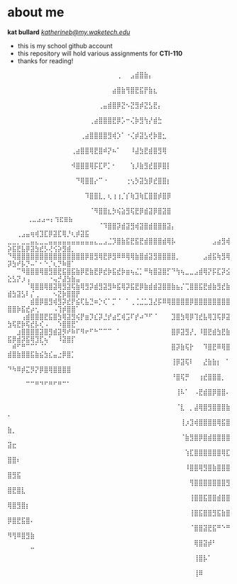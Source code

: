 # about me

**kat bullard**
*katherineb@my.waketech.edu*

- this is my school github account
- this repository will hold various assignments for **CTI-110**
- thanks for reading!

⠀⠀⠀⠀⠀⠀⠀⠀⠀⠀⠀⠀⠀⠀⠀⠀⠀⠀⠀⠀⠀⠀⠀⠀⢀⠀⠀⣠⣾⣿⣷⡄⠀⠀⠀⠀⠀⠀⠀⠀⠀⠀⠀⠀⠀⠀⠀⠀⠀⠀⠀⠀⠀⠀⠀⠀⠀⠀⠀⠀⠀⠀⠀⠀⠀
⠀⠀⠀⠀⠀⠀⠀⠀⠀⠀⠀⠀⠀⠀⠀⠀⠀⠀⠀⠀⠀⠀⠀⣴⣿⣷⢻⣿⣟⣯⡟⣷⣆⠀⠀⠀⠀⠀⠀⠀⠀⠀⠀⠀⠀⠀⠀⠀⠀⠀⠀⠀⠀⠀⠀⠀⠀⠀⠀⠀⠀⠀⠀⠀⠀
⠀⠀⠀⠀⠀⠀⠀⠀⠀⠀⠀⠀⠀⠀⠀⠀⠀⠀⠀⠀⢀⣤⣾⣿⡿⣝⠢⣝⣻⡾⣝⣣⣟⡄⠀⠀⠀⠀⠀⠀⠀⠀⠀⠀⠀⠀⠀⠀⠀⠀⠀⠀⠀⠀⠀⠀⠀⠀⠀⠀⠀⠀⠀⠀⠀
⠀⠀⠀⠀⠀⠀⠀⠀⠀⠀⠀⠀⠀⠀⠀⠀⠀⠀⢀⣴⣿⣿⣿⣟⡿⡡⠒⢌⡷⣻⢳⡜⣾⣓⠀⠀⠀⠀⠀⠀⠀⠀⠀⠀⠀⠀⠀⠀⠀⠀⠀⠀⠀⠀⠀⠀⠀⠀⠀⠀⠀⠀⠀⠀⠀
⠀⠀⠀⠀⠀⠀⠀⠀⠀⠀⠀⠀⠀⠀⠀⠀⢀⣴⣿⣿⣿⣿⣻⢾⡱⠁⠐⢌⡾⣽⣣⢞⡷⣿⣂⠀⠀⠀⠀⠀⠀⠀⠀⠀⠀⠀⠀⠀⠀⠀⠀⠀⠀⠀⠀⠀⠀⠀⠀⠀⠀⠀⠀⠀⠀
⠀⠀⠀⠀⠀⠀⠀⠀⠀⠀⠀⠀⠀⠀⢀⣴⣿⣿⢿⣟⣿⠾⡝⠦⠁⠀⠀⠸⣼⣳⣟⣾⣿⣻⢿⠀⠀⠀⠀⠀⠀⠀⠀⠀⠀⠀⠀⠀⠀⠀⠀⠀⠀⠀⠀⠀⠀⠀⠀⠀⠀⠀⠀⠀⠀
⠀⠀⠀⠀⠀⠀⠀⠀⠀⠀⠀⠀⠀⠀⠺⣿⣿⣿⢿⡯⣏⠟⡁⠂⠀⠀⠀⢱⡸⣷⣻⣞⣿⡿⣿⡇⠀⠀⠀⠀⠀⠀⠀⠀⠀⠀⠀⠀⠀⠀⠀⠀⠀⠀⠀⠀⠀⠀⠀⠀⠀⠀⠀⠀⠀
⠀⠀⠀⠀⠀⠀⠀⠀⠀⠀⠀⠀⠀⠀⠀⠙⢿⣿⣿⡔⠉⠐⠀⠀⠀⠀⢐⢢⡳⣽⣳⡿⣞⣿⣿⡆⠀⠀⠀⠀⠀⠀⠀⠀⠀⠀⠀⠀⠀⠀⠀⠀⠀⠀⠀⠀⠀⠀⠀⠀⠀⠀⠀⠀⠀
⠀⠀⠀⠀⠀⠀⠀⠀⠀⠀⠀⠀⠀⠀⠀⠀⠀⠹⣿⣿⣇⡀⢆⢰⢰⡈⡎⢷⣹⢷⣏⣿⣿⡾⣿⡿⠀⠀⠀⠀⠀⠀⠀⠀⠀⠀⠀⠀⠀⠀⠀⠀⠀⠀⠀⠀⠀⠀⠀⠀⠀⠀⠀⠀⠀
⠀⠀⠀⠀⠀⠀⠀⠀⠀⠀⠀⠀⠀⠀⠀⠀⠀⠀⠈⠻⣿⣿⣆⡳⢮⣵⣻⢯⣟⡿⣾⣽⡿⣿⣽⣿⠀⠀⠀⠀⠀⠀⠀⠀⠀⠀⠀⠀⠀⠀⠀ ⠀⠀⢀⣀⣠⣠⠤⡄⢲⣖⣶⣦⠀⠀
⠀⠀⠀⠀⠀⠀⠀⠀⠀⠀⠀⠀⠀⠀⠀⠀⠀⠀⠀⠀⠈⠹⣿⣿⡽⣾⣽⣻⢾⣽⣿⣾⣿⣿⣿⣽⡄⠀⠀⠀⠀⠀⠀⠀⠀ ⠀⠀⢀⣠⣤⢶⢾⣹⣏⡿⣽⣏⢿⡘⢆⡾⣽⣯⠀⠀
⣀⣀⡀⣀⣀⣤⣄⣀⣀⣤⣤⣤⣤⣤⣤⣤⣤⣤⣤⣄⣀⣠⣈⡹⣿⣷⣯⣟⣯⣟⣾⣿⣿⣿⣾⢿⡧⠀⠀⠀⠀⠀⠀⠀⠀⣠⣴⣻⢾⡵⣯⣟⣧⡿⣽⣳⣞⡣⢜⢪⡵⣻⣾⡀⠀
⠙⢿⣿⣿⣿⣿⣿⣿⣿⣿⣿⣿⣿⣿⣿⣿⣿⡿⣿⣻⢿⣟⡿⣻⠿⠿⢿⢿⣷⣿⣾⣽⣻⣿⣿⣿⣿⡀⠀⠀⠀⠀⠀⣠⣾⣯⢷⣻⢿⡽⣳⠞⡧⡙⠤⠁⠂⠑⡈⢆⡙⠷⣿⠁⠀
⠀⠀⠉⠻⣿⣿⣿⢿⣿⣻⣿⣟⣯⣿⣯⣷⡿⣟⣷⣟⡿⣞⡷⣯⣞⡷⣶⢦⣌⡁⠛⢷⣿⣽⣿⡋⠙⢳⢦⣀⣀⣠⣾⢿⡝⡯⣏⡽⣪⣕⣣⡝⡰⢠⠀⠀⠀⠀⠐⢤⡚⣼⣳⣷⣤
⠀⠀⠀⠀⠈⢿⣿⣿⢿⣿⣽⢿⣻⣽⢯⣷⢿⣻⡽⣾⣻⣽⣻⠷⣯⢿⡽⣯⣟⡿⣷⣾⣾⣽⣿⣿⣷⣦⡌⢉⣿⣿⣯⣟⣾⣷⣻⣞⣷⣾⣳⣽⣣⠇⡌⢀⠀⠀⠀⠢⣝⡷⣿⣿⡟
⠀⠀⠀⠀⠀⣾⣿⡿⣿⣻⢾⣻⡽⣞⡟⣮⢏⣧⣙⠶⡑⢎⠁⡉⠈⠀⠁⢀⢈⣈⣁⣹⣜⡯⠿⢿⣿⣿⣿⣿⡿⣿⣿⣿⣿⣿⣿⣿⣿⣿⣿⡷⣯⣞⡴⢂⠀⠀⠀⠠⢹⡾⣿⣿⠁
⠀⠀⠀⢠⣾⣿⣿⣿⣟⣯⣿⣳⢿⣽⣻⢮⡟⣶⡹⣎⡽⣘⡞⣴⣋⢾⣩⠏⡞⠴⠙⠋⠈⠀⠀⠀⣹⣿⣳⢿⡿⢹⣞⣧⢿⣹⢯⡿⣽⣳⢯⣟⡷⢯⣞⡧⢎⠠⠀⠀⠱⣿⣿⣟⠁
⠀⠀⣰⣿⣿⣿⣿⣽⣿⣻⣾⣽⡻⠞⠷⠏⠻⠖⠋⠓⠉⠉⠉⠀⠁⠀⠀⠀⠀⠀⠀⠀⠀⠀⠀⠀⣿⡿⣽⣻⡜⡀⠸⣿⣟⣾⣳⣟⣷⣯⡿⣾⡽⣯⢿⣹⣏⢦⠁⠀⠸⣽⣿⡏⠀
⠀⠾⠋⠛⠉⠉⠁⠈⠁⠀⠀⠀⠀⠀⠀⠀⠀⠀⠀⠀⠀⠀⠀⠀⠀⠀⠀⠀⠀⠀⠀⠀⠀⠀⠀⠀⣿⡽⣷⢯⡗⠀⠀⠹⣿⣟⠿⢿⣿⣾⣿⣷⣿⣿⣯⣷⣮⣳⣎⣤⣐⡿⣿⡁⠀
⠀⠀⠀⠀⠀⠀⠀⠀⠀⠀⠀⠀⠀⠀⠀⠀⠀⠀⠀⠀⠀⠀⠀⠀⠀⠀⠀⠀⠀⠀⠀⠀⠀⠀⠀⠀⢸⡿⣽⢯⠇⠀⠀⣜⣷⣷⡆⠀⠁⠙⠳⠿⡾⣍⡻⡝⡿⣿⢿⣿⣿⣿⣿⠀⠀
⠀⠀⠀⠀⠀⠀⠀⠀⠀⠀⠀⠀⠀⠀⠀⠀⠀⠀⠀⠀⠀⠀⠀⠀⠀⠀⠀⠀⠀⠀⠀⠀⠀⠀⠀⠀⠘⣿⢯⡛⠀⠀⢰⣞⣿⣿⣿⡀⠀⠀⠀⠀⠀⠉⠉⠛⠙⠋⠛⠋⠛⠉⠁⠀⠀
⠀⠀⠀⠀⠀⠀⠀⠀⠀⠀⠀⠀⠀⠀⠀⠀⠀⠀⠀⠀⠀⠀⠀⠀⠀⠀⠀⠀⠀⠀⠀⠀⠀⠀⠀⠀⠀⢸⠧⠁⠀⠠⣟⣾⣿⡿⣿⣿⠄⠀⠀⠀⠀⠀⠀⠀⠀⠀⠀⠀⠀⠀⠀⠀⠀
⠀⠀⠀⠀⠀⠀⠀⠀⠀⠀⠀⠀⠀⠀⠀⠀⠀⠀⠀⠀⠀⠀⠀⠀⠀⠀⠀⠀⠀⠀⠀⠀⠀⠀⠀⠀⠀⠈⣇⠀⡀⣼⢿⣿⣻⣿⣿⣿⣷⠄⠀⠀⠀⠀⠀⠀⠀⠀⠀⠀⠀⠀⠀⠀⠀
⠀⠀⠀⠀⠀⠀⠀⠀⠀⠀⠀⠀⠀⠀⠀⠀⠀⠀⠀⠀⠀⠀⠀⠀⠀⠀⠀⠀⠀⠀⠀⠀⠀⠀⠀⠀⠀⠀⢸⡰⣹⢾⣿⣿⣿⣿⢿⣯⣿⣷⡀⠀⠀⠀⠀⠀⠀⠀⠀⠀⠀⠀⠀⠀⠀
⠀⠀⠀⠀⠀⠀⠀⠀⠀⠀⠀⠀⠀⠀⠀⠀⠀⠀⠀⠀⠀⠀⠀⠀⠀⠀⠀⠀⠀⠀⠀⠀⠀⠀⠀⠀⠀⠀⠈⣷⣻⣿⡿⣿⣾⣿⣿⣿⣿⣽⣖⠀⠀⠀⠀⠀⠀⠀⠀⠀⠀⠀⠀⠀⠀
⠀⠀⠀⠀⠀⠀⠀⠀⠀⠀⠀⠀⠀⠀⠀⠀⠀⠀⠀⠀⠀⠀⠀⠀⠀⠀⠀⠀⠀⠀⠀⠀⠀⠀⠀⠀⠀⠀⠀⢱⣏⣿⣿⣿⣿⣿⣿⢿⣏⣿⣿⠆⠀⠀⠀⠀⠀⠀⠀⠀⠀⠀⠀⠀⠀
⠀⠀⠀⠀⠀⠀⠀⠀⠀⠀⠀⠀⠀⠀⠀⠀⠀⠀⠀⠀⠀⠀⠀⠀⠀⠀⠀⠀⠀⠀⠀⠀⠀⠀⠀⠀⠀⠀⠀⠸⣿⣿⢿⣻⣿⣷⣿⣿⣿⣿⣻⣯⠀⠀⠀⠀⠀⠀⠀⠀⠀⠀⠀⠀⠀
⠀⠀⠀⠀⠀⠀⠀⠀⠀⠀⠀⠀⠀⠀⠀⠀⠀⠀⠀⠀⠀⠀⠀⠀⠀⠀⠀⠀⠀⠀⠀⠀⠀⠀⠀⠀⠀⠀⠀⠀⢻⣿⣿⣿⣿⣿⣿⣿⣻⣿⣟⣿⣇⠀⠀⠀⠀⠀⠀⠀⠀⠀⠀⠀⠀
⠀⠀⠀⠀⠀⠀⠀⠀⠀⠀⠀⠀⠀⠀⠀⠀⠀⠀⠀⠀⠀⠀⠀⠀⠀⠀⠀⠀⠀⠀⠀⠀⠀⠀⠀⠀⠀⠀⠀⠀⢸⣿⣿⣯⣿⣿⣾⣿⣿⢿⣿⣻⣿⡆⠀⠀⠀⠀⠀⠀⠀⠀⠀⠀⠀
⠀⠀⠀⠀⠀⠀⠀⠀⠀⠀⠀⠀⠀⠀⠀⠀⠀⠀⠀⠀⠀⠀⠀⠀⠀⠀⠀⠀⠀⠀⠀⠀⠀⠀⠀⠀⠀⠀⠀⠀⢸⣿⣯⣿⣿⣻⣯⣷⣿⡿⣿⣟⣯⣿⠄⠀⠀⠀⠀⠀⠀⠀⠀⠀⠀
⠀⠀⠀⠀⠀⠀⠀⠀⠀⠀⠀⠀⠀⠀⠀⠀⠀⠀⠀⠀⠀⠀⠀⠀⠀⠀⠀⠀⠀⠀⠀⠀⠀⠀⠀⠀⠀⠀⠀⠀⠈⣿⣿⣽⣟⣯⠛⠑⠛⠻⢻⠿⣿⣻⣷⠀⠀⠀⠀⠀⠀⠀⠀⠀⠀
⠀⠀⠀⠀⠀⠀⠀⠀⠀⠀⠀⠀⠀⠀⠀⠀⠀⠀⠀⠀⠀⠀⠀⠀⠀⠀⠀⠀⠀⠀⠀⠀⠀⠀⠀⠀⠀⠀⠀⠀⠀⢿⣿⣽⡾⠃⠀⠀⠀⠀⠀⠀⠀⠀⠉⠀⠀⠀⠀⠀⠀⠀⠀⠀⠀
⠀⠀⠀⠀⠀⠀⠀⠀⠀⠀⠀⠀⠀⠀⠀⠀⠀⠀⠀⠀⠀⠀⠀⠀⠀⠀⠀⠀⠀⠀⠀⠀⠀⠀⠀⠀⠀⠀⠀⠀⠀⢸⣿⡧⠁⠀⠀⠀⠀⠀⠀⠀⠀⠀⠀⠀⠀⠀⠀⠀⠀⠀⠀⠀⠀
⠀⠀⠀⠀⠀⠀⠀⠀⠀⠀⠀⠀⠀⠀⠀⠀⠀⠀⠀⠀⠀⠀⠀⠀⠀⠀⠀⠀⠀⠀⠀⠀⠀⠀⠀⠀⠀⠀⠀⠀⠀⢸⠿⠀⠀⠀⠀⠀⠀⠀⠀⠀⠀⠀⠀⠀⠀⠀⠀⠀⠀⠀⠀⠀⠀

